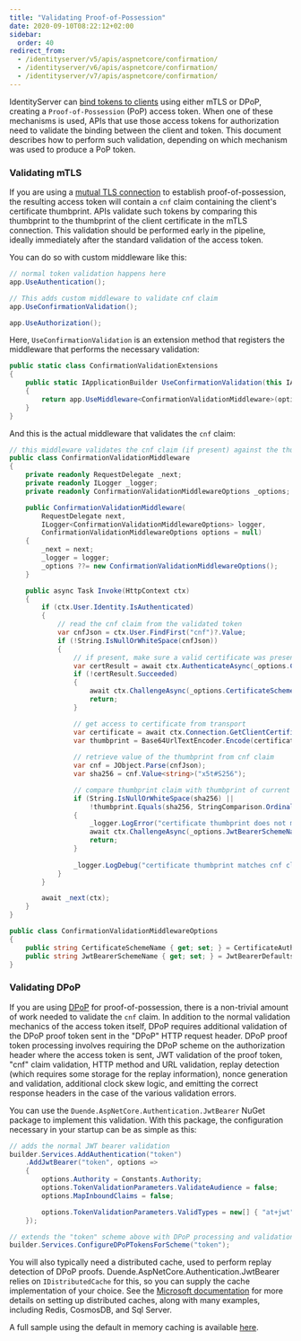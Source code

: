 ```yaml
---
title: "Validating Proof-of-Possession"
date: 2020-09-10T08:22:12+02:00
sidebar:
  order: 40
redirect_from:
  - /identityserver/v5/apis/aspnetcore/confirmation/
  - /identityserver/v6/apis/aspnetcore/confirmation/
  - /identityserver/v7/apis/aspnetcore/confirmation/
---
```


IdentityServer can [bind tokens to clients](/identityserver/tokens/pop#proof-of-possession-styles) using either mTLS or DPoP, creating a `Proof-of-Possession` (PoP) access token. When one of these mechanisms is used, APIs that use those access tokens for authorization need to validate the binding between the client and token. This document describes how to perform such validation, depending on which mechanism was used to produce a PoP token.

### Validating mTLS

If you are using a [mutual TLS connection](/identityserver/tokens/pop#mutual-tls) to establish proof-of-possession, the resulting access token will contain a `cnf` claim containing the client's certificate thumbprint. APIs validate such tokens by comparing this thumbprint to the thumbprint of the client certificate in the mTLS connection. This validation should be performed early in the pipeline, ideally immediately after the standard validation of the access token.

You can do so with custom middleware like this:

```cs
// normal token validation happens here
app.UseAuthentication();

// This adds custom middleware to validate cnf claim
app.UseConfirmationValidation();

app.UseAuthorization();
```

Here, `UseConfirmationValidation` is an extension method that registers the middleware that performs the necessary validation:

```cs
public static class ConfirmationValidationExtensions
{
    public static IApplicationBuilder UseConfirmationValidation(this IApplicationBuilder app, ConfirmationValidationMiddlewareOptions options = default)
    {
        return app.UseMiddleware<ConfirmationValidationMiddleware>(options ?? new ConfirmationValidationMiddlewareOptions());
    }
}
```

And this is the actual middleware that validates the `cnf` claim:

```cs
// this middleware validates the cnf claim (if present) against the thumbprint of the X.509 client certificate for the current client
public class ConfirmationValidationMiddleware
{
    private readonly RequestDelegate _next;
    private readonly ILogger _logger;
    private readonly ConfirmationValidationMiddlewareOptions _options;

    public ConfirmationValidationMiddleware(
        RequestDelegate next, 
        ILogger<ConfirmationValidationMiddlewareOptions> logger, 
        ConfirmationValidationMiddlewareOptions options = null)
    {
        _next = next;
        _logger = logger;
        _options ??= new ConfirmationValidationMiddlewareOptions();
    }

    public async Task Invoke(HttpContext ctx)
    {
        if (ctx.User.Identity.IsAuthenticated)
        {
            // read the cnf claim from the validated token
            var cnfJson = ctx.User.FindFirst("cnf")?.Value;
            if (!String.IsNullOrWhiteSpace(cnfJson))
            {
                // if present, make sure a valid certificate was presented as well
                var certResult = await ctx.AuthenticateAsync(_options.CertificateSchemeName);
                if (!certResult.Succeeded)
                {
                    await ctx.ChallengeAsync(_options.CertificateSchemeName);
                    return;
                }

                // get access to certificate from transport
                var certificate = await ctx.Connection.GetClientCertificateAsync();
                var thumbprint = Base64UrlTextEncoder.Encode(certificate.GetCertHash(HashAlgorithmName.SHA256));
                
                // retrieve value of the thumbprint from cnf claim
                var cnf = JObject.Parse(cnfJson);
                var sha256 = cnf.Value<string>("x5t#S256");

                // compare thumbprint claim with thumbprint of current TLS client certificate
                if (String.IsNullOrWhiteSpace(sha256) ||
                    !thumbprint.Equals(sha256, StringComparison.OrdinalIgnoreCase))
                {
                    _logger.LogError("certificate thumbprint does not match cnf claim.");
                    await ctx.ChallengeAsync(_options.JwtBearerSchemeName);
                    return;
                }
                
                _logger.LogDebug("certificate thumbprint matches cnf claim.");
            }
        }

        await _next(ctx);
    }
}

public class ConfirmationValidationMiddlewareOptions
{
    public string CertificateSchemeName { get; set; } = CertificateAuthenticationDefaults.AuthenticationScheme;
    public string JwtBearerSchemeName { get; set; } = JwtBearerDefaults.AuthenticationScheme;
}
```

### Validating DPoP
If you are using [DPoP](/identityserver/tokens/pop) for proof-of-possession, there is a non-trivial amount of work needed to validate the `cnf` claim.
In addition to the normal validation mechanics of the access token itself, DPoP requires additional validation of the DPoP proof token sent in the "DPoP" HTTP request header.
DPoP proof token processing involves requiring the DPoP scheme on the authorization header where the access token is sent, JWT validation of the proof token, "cnf" claim validation, HTTP method and URL validation, replay detection (which requires some storage for the replay information), nonce generation and validation, additional clock skew logic, and emitting the correct response headers in the case of the various validation errors.

You can use the `Duende.AspNetCore.Authentication.JwtBearer` NuGet package to implement this validation. With this package, the configuration necessary in your startup can be as simple as this:

```cs
// adds the normal JWT bearer validation
builder.Services.AddAuthentication("token")
    .AddJwtBearer("token", options =>
    {
        options.Authority = Constants.Authority;
        options.TokenValidationParameters.ValidateAudience = false;
        options.MapInboundClaims = false;

        options.TokenValidationParameters.ValidTypes = new[] { "at+jwt" };
    });

// extends the "token" scheme above with DPoP processing and validation
builder.Services.ConfigureDPoPTokensForScheme("token");
```

You will also typically need a distributed cache, used to perform replay detection of DPoP
proofs. Duende.AspNetCore.Authentication.JwtBearer relies on `IDistributedCache` for this,
so you can supply the cache implementation of your choice. See the 
[Microsoft documentation](https://learn.microsoft.com/en-us/aspnet/core/performance/caching/distributed?view=aspnetcore-8.0)
for more details on setting up distributed caches, along with many examples, including Redis, CosmosDB, and
Sql Server.

A full sample using the default in memory caching is available
[here](https://github.com/DuendeSoftware/Samples/tree/main/IdentityServer/v7/DPoP).
